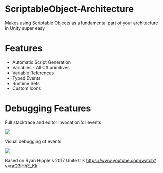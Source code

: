 # ScriptableObject-Architecture
Makes using Scriptable Objects as a fundamental part of your architecture in Unity super easy

# Features
- Automatic Script Generation
- Variables - All C# primitives
- Variable References
- Typed Events
- Runtime Sets
- Custom Icons

# Debugging Features
Full stacktrace and editor invocation for events

![](https://i.imgur.com/hNzvM9Y.png)

Visual debugging of events

![](https://i.imgur.com/GPP3aVR.gif)

Based on Ryan Hipple's 2017 Unite talk https://www.youtube.com/watch?v=raQ3iHhE_Kk
